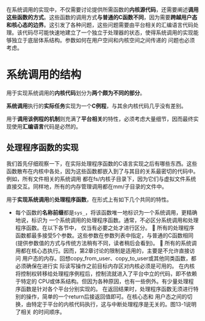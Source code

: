 
在系统调用的实现中，不仅需要讨论提供所需函数的**内核源代码**，还需要阐述**调用这些函数的方式**。这些函数的调用方式**与普通的C函数不同**，因为需要**跨越用户态和核心态的边界**。这引发了各种问题，这些问题需要由平台相关的汇编语言代码处理。该代码尽可能快速地建立了一个独立于处理器的状态，使得系统调用的实现能够独立于底层体系结构。参数如何在用户空间和内核空间之间传递的 问题也必须考虑。

# 系统调用的结构

用于实现系统调用的**内核代码**划分为**两个颇为不同的部分**。

**系统调用**执行的**实际任务**实现为一个**C例程**，与其余内核代码几乎没有差别。

用于**调用该例程的机制**则充满了**平台相关**的特性，必须考虑大量细节，因而最终实现使用**汇编语言**代码是必然的。

## 处理程序函数的实现

我们首先仔细观察一下，在实际处理程序函数的C语言实现之后有哪些东西。这些函数散布在内核中各处，因为这些函数都嵌入到了与其目的关系最密切的代码中。例如，所有文件相关的系统调用 都在fs/内核子目录下，因为它们与虚拟文件系统直接交互。同样地，所有的内存管理调用都在mm/子目录的文件中。

用于**实现系统调用**的**处理程序函数**，在形式上有如下几个共同的特性。

- 每个函数的**名称前缀**都是`sys_`，将该函数唯一地标识为一个系统调用，更精确地说，标识为
一个系统调用的处理程序函数。通常，不必区分系统调用和处理程序函数。在以下各节中，
仅当有必要之处才进行区分。
 所有的处理程序函数都最多接受5个参数。这些参数在参数列表中指定，与普通的C函数相同
(提供参数值的方式与传统方法稍有不同，读者稍后会看到)。
 所有的系统调用都在核心态执行。因而，第2章讨论的限制是适用的，主要是不允许直接访问
用户态的内存。回想copy_from_user、copy_to_user或其他同类函数，都必须确保在进行实
际读写操作之前目标内存区对内核必须是可用的。 在内核将控制权转移给处理程序例程后，控制流就进入了平台中立的代码，即不依赖于特定的
CPU或体系结构。但因为各种原因，也有一些例外。有少量处理程序函数是针对各个平台分别实现的。 在返回结果时，处理程序函数无须进行特别的操作，简单的一个return后接返回值即可。在核心态和 用户态之间的切换，由特定于平台的内核代码执行，这与中断处理程序是无关的。图13-1说明了相关 的时间顺序。
 